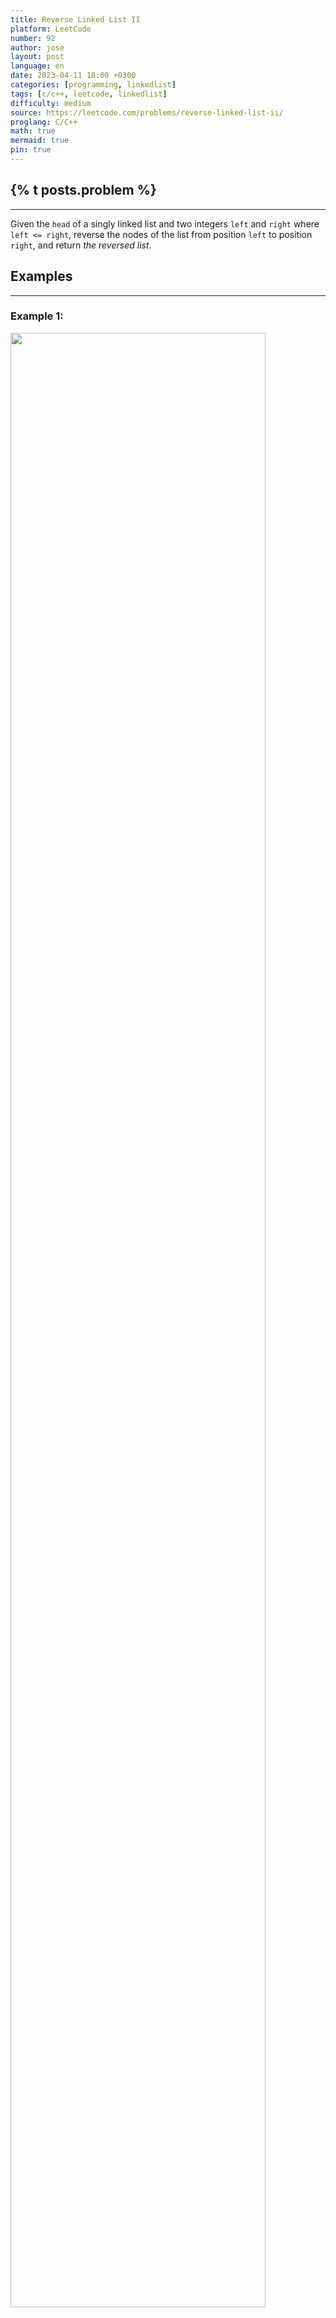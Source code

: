 ```yaml
---
title: Reverse Linked List II
platform: LeetCode
number: 92
author: jose
layout: post
language: en
date: 2023-04-11 18:00 +0300
categories: [programming, linkedlist]
tags: [c/c++, leetcode, linkedlist]
difficulty: medium
source: https://leetcode.com/problems/reverse-linked-list-ii/
proglang: C/C++
math: true
mermaid: true
pin: true
---
```

## {% t posts.problem %}
---
Given the `head` of a singly linked list and two integers `left` and `right` where `left <= right`, reverse the nodes of the list from position `left` to position `right`, and return *the reversed list*.  

## Examples
---
### **Example 1:**
<img src="https://assets.leetcode.com/uploads/2021/02/19/rev2ex2.jpg" width="90%" />

>**Input:** head = [1,2,3,4,5], left = 2, right = 4  
>**Output:** [1,4,3,2,5]  

### **Example 2:**
>**Input:** head = [5], left = 1, right = 1  
>**Output:** [5]  

## Constraints
---
- The number of nodes in the list is `n`.  
- `1 <= n <= 500`  
- `-500 <= Node.val <= 500`  
- `1 <= left <= right <= n`  

**Follow up:** Could you do it in one pass?

## Solution
---
We solve this problem this way:  
- Decrease by one the `left` and `right` indexes (to make them based `0`).  
- If the `left > 0` means that the head of the list will remain the same.  
- Move a `l` pointer to the node before the `left` node.  
- To reverse, we need to keep track of the current node, the previus node (to point to it), and the next node to keep moving and reversing node by node.  
  - Place a `r` node at the next node to the `left` index/node.  
  - Point the `r` node to the previous node, and move the next one.  
  - Repeat until the `r` node is next to the node at the `right` index.  
- Point the node before the `left` node to the node at the `rigth` index.  
- The `l` node shoul point next to the current position of `r`.  
- If the `head` is not the original node, then we pointed to the node at `right`.  

And it is solved in one pass.  

```c++
/**
 * Definition for singly-linked list.
 * struct ListNode {
 *     int val;
 *     ListNode *next;
 *     ListNode() : val(0), next(nullptr) {}
 *     ListNode(int x) : val(x), next(nullptr) {}
 *     ListNode(int x, ListNode *next) : val(x), next(next) {}
 * };
 */
class Solution {
public:
  ListNode* reverseBetween(ListNode* head, int left, int right) {
    if (left == right)
      return head;

    ListNode *newHead = nullptr;
    ListNode *l = head;
    ListNode *r = head;

    left--;
    right--;
    if (head && left > 0)
      newHead = head;
    
    right -= left;
    while (l && l->next && --left > 0)
      l = l->next;

    ListNode* tmp = nullptr;
    ListNode *prev = left == - 1 ? l: l->next;
    r = prev ? prev->next: nullptr;

    while (r && --right >= 0) {
      tmp = r->next;
      r->next = prev;
      prev = r;
      r = tmp;
    }

    if (!newHead)
      newHead = prev;

    if (left != -1 && l->next) {
      tmp = l->next;
      tmp->next = r;
      l->next = prev;
    } else
      l->next = r;

    return newHead;
  }
};
```

